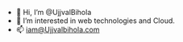 - 👋 Hi, I’m @UjjvalBihola
- 👀 I’m interested in web technologies and Cloud.
- 📫 iam@Ujjvalbihola.com
